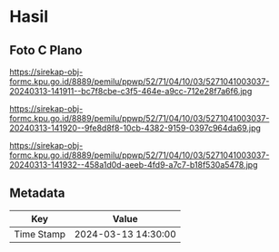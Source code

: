 # Hasil

## Foto C Plano

https://sirekap-obj-formc.kpu.go.id/8889/pemilu/ppwp/52/71/04/10/03/5271041003037-20240313-141911--bc7f8cbe-c3f5-464e-a9cc-712e28f7a6f6.jpg

https://sirekap-obj-formc.kpu.go.id/8889/pemilu/ppwp/52/71/04/10/03/5271041003037-20240313-141920--9fe8d8f8-10cb-4382-9159-0397c964da69.jpg

https://sirekap-obj-formc.kpu.go.id/8889/pemilu/ppwp/52/71/04/10/03/5271041003037-20240313-141932--458a1d0d-aeeb-4fd9-a7c7-b18f530a5478.jpg


## Metadata

| Key        | Value               |
| ---------- | ------------------- |
| Time Stamp | 2024-03-13 14:30:00 |



